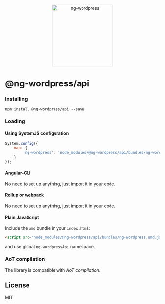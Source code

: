 <p align="center">
  <img src="https://avatars0.githubusercontent.com/u/37930764?s=200" alt="ng-wordpress" height="200"/>
</p>

# @ng-wordpress/api

### Installing
```Shell
npm install @ng-wordpress/api --save 
```
### Loading
#### Using SystemJS configuration
```JavaScript
System.config({
    map: {
        'ng-wordpress': 'node_modules/@ng-wordpress/api/bundles/ng-wordpress.umd.js'
    }
});
```
#### Angular-CLI
No need to set up anything, just import it in your code.
#### Rollup or webpack
No need to set up anything, just import it in your code.
#### Plain JavaScript
Include the `umd` bundle in your `index.html`:
```Html
<script src="node_modules/@ng-wordpress/api/bundles/ng-wordpress.umd.js"></script>
```
and use global `ng.wordpressApi` namespace.

### AoT compilation
The library is compatible with _AoT compilation_.

## License
MIT
